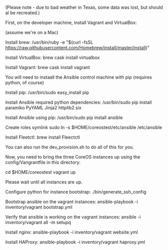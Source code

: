 (Please note - due to bad weather in Texas, some data was lost, but should al be recreated.)

First, on the developer machine, install Vagrant and VirtualBox:

(assume we're on a Mac)

Install brew:
/usr/bin/ruby -e "$(curl -fsSL https://raw.githubusercontent.com/Homebrew/install/master/install)"

Install VirtualBox:
brew cask install virtualbox

Install Vagrant:
brew cask install vagrant

You will need to instaall the Ansible control machine with pip (requires python, of course)

Install pip:
/usr/bin/sudo easy_install pip

Install Ansible required python dependencies:
/usr/bin/sudo pip install paramiko PyYAML Jinja2 httplib2 six

Install Ansible using pip:
/usr/bin/sudo pip install ansible

Create roles symlink
sudo ln -s $HOME/coreostest/etc/ansible /etc/ansible

Install Fleetctl:
brew install Fleectctl

You can also run the dev_provision.sh to do all of this for you.

Now, you need to bring the three CoreOS instances up using the config/Vangrantfile in this directory:

cd $HOME/coreostest
vagrant up

Please wait until all instances are up.

Configure python for instance bootstrap:
./bin/generate_ssh_config

Bootstrap ansible on the vagrant instances:
ansible-playbook -i inventory/vagrant bootstrap.yml

Verify that ansible is working on the vagrant instances:
ansible -i inventory/vagrant all -m setupq

Install nginx:
ansible-playbook -i inventory/vagrant website.yml

Install HAProxy:
ansible-playbook -i inventory/vagrant haproxy.yml
